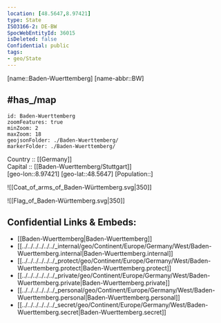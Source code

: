 ```yaml
---
location: [48.5647,8.97421] 
type: State
ISO3166-2: DE-BW
SpocWebEntityId: 36015
isDeleted: false
Confidential: public
tags:
- geo/State
---
```

[name::Baden-Wuerttemberg] 
[name-abbr::BW] 

## #has_/map 

```leaflet
id: Baden-Wuerttemberg
zoomFeatures: true 
minZoom: 2 
maxZoom: 18
geojsonFolder: ./Baden-Wuerttemberg/
markerFolder: ./Baden-Wuerttemberg/
```

Country :: [[Germany]]  
Capital :: [[Baden-Wuerttemberg/Stuttgart]]  
[geo-lon::8.97421] 
[geo-lat::48.5647] 
[Population::] 

![[Coat_of_arms_of_Baden-Württemberg.svg|350]] 

![[Flag_of_Baden-Württemberg.svg|350]] 


## Confidential Links & Embeds: 
- [[Baden-Wuerttemberg|Baden-Wuerttemberg]]  
- [[../../../../../../_internal/geo/Continent/Europe/Germany/West/Baden-Wuerttemberg.internal|Baden-Wuerttemberg.internal]] 
- [[../../../../../../_protect/geo/Continent/Europe/Germany/West/Baden-Wuerttemberg.protect|Baden-Wuerttemberg.protect]] 
- [[../../../../../../_private/geo/Continent/Europe/Germany/West/Baden-Wuerttemberg.private|Baden-Wuerttemberg.private]] 
- [[../../../../../../_personal/geo/Continent/Europe/Germany/West/Baden-Wuerttemberg.personal|Baden-Wuerttemberg.personal]] 
- [[../../../../../../_secret/geo/Continent/Europe/Germany/West/Baden-Wuerttemberg.secret|Baden-Wuerttemberg.secret]] 
